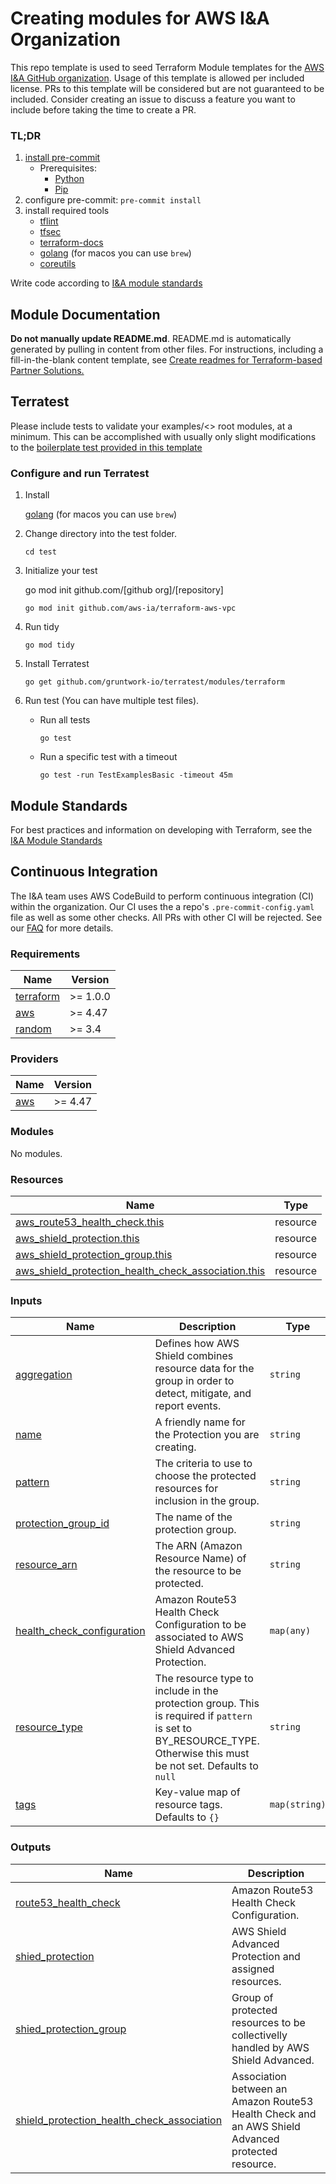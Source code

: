 # Creating modules for AWS I&A Organization

This repo template is used to seed Terraform Module templates for the [AWS I&A GitHub organization](https://github.com/aws-ia). Usage of this template is allowed per included license. PRs to this template will be considered but are not guaranteed to be included. Consider creating an issue to discuss a feature you want to include before taking the time to create a PR.

<!-- markdownlint-disable MD001 -->
### TL;DR

1. [install pre-commit](https://pre-commit.com/#install)
    - Prerequisites:
        - [Python](https://docs.python.org/3/using/index.html)
        - [Pip](https://pip.pypa.io/en/stable/installation/)
2. configure pre-commit: `pre-commit install`
3. install required tools
    - [tflint](https://github.com/terraform-linters/tflint)
    - [tfsec](https://aquasecurity.github.io/tfsec/v1.0.11/)
    - [terraform-docs](https://github.com/terraform-docs/terraform-docs)
    - [golang](https://go.dev/doc/install) (for macos you can use `brew`)
    - [coreutils](https://www.gnu.org/software/coreutils/)

Write code according to [I&A module standards](https://aws-ia.github.io/standards-terraform/)

## Module Documentation

**Do not manually update README.md**. README.md is automatically generated by pulling in content from other files. For instructions, including a fill-in-the-blank content template, see [Create readmes for Terraform-based Partner Solutions.](https://aws-ia-us-west-2.s3.us-west-2.amazonaws.com/docs/content/index.html#/lessons/8rpYWWL59M7dcS-NsjYmaISUu-L_UqEv)

## Terratest

Please include tests to validate your examples/<> root modules, at a minimum. This can be accomplished with usually only slight modifications to the [boilerplate test provided in this template](./test/examples\_basic\_test.go)

### Configure and run Terratest

1. Install

    [golang](https://go.dev/doc/install) (for macos you can use `brew`)
2. Change directory into the test folder.

    `cd test`
3. Initialize your test

    go mod init github.com/[github org]/[repository]

    `go mod init github.com/aws-ia/terraform-aws-vpc`
4. Run tidy

    `go mod tidy`
5. Install Terratest

    `go get github.com/gruntwork-io/terratest/modules/terraform`
6. Run test (You can have multiple test files).
    - Run all tests

        `go test`
    - Run a specific test with a timeout

        `go test -run TestExamplesBasic -timeout 45m`

## Module Standards

For best practices and information on developing with Terraform, see the [I&A Module Standards](https://aws-ia.github.io/standards-terraform/)

## Continuous Integration

The I&A team uses AWS CodeBuild to perform continuous integration (CI) within the organization. Our CI uses the a repo's `.pre-commit-config.yaml` file as well as some other checks. All PRs with other CI will be rejected. See our [FAQ](https://aws-ia.github.io/standards-terraform/faq/#are-modules-protected-by-ci-automation) for more details.

### Requirements

| Name | Version |
|------|---------|
| <a name="requirement_terraform"></a> [terraform](#requirement\_terraform) | >= 1.0.0 |
| <a name="requirement_aws"></a> [aws](#requirement\_aws) | >= 4.47 |
| <a name="requirement_random"></a> [random](#requirement\_random) | >= 3.4 |

### Providers

| Name | Version |
|------|---------|
| <a name="provider_aws"></a> [aws](#provider\_aws) | >= 4.47 |

### Modules

No modules.

### Resources

| Name | Type |
|------|------|
| [aws_route53_health_check.this](https://registry.terraform.io/providers/hashicorp/aws/latest/docs/resources/route53_health_check) | resource |
| [aws_shield_protection.this](https://registry.terraform.io/providers/hashicorp/aws/latest/docs/resources/shield_protection) | resource |
| [aws_shield_protection_group.this](https://registry.terraform.io/providers/hashicorp/aws/latest/docs/resources/shield_protection_group) | resource |
| [aws_shield_protection_health_check_association.this](https://registry.terraform.io/providers/hashicorp/aws/latest/docs/resources/shield_protection_health_check_association) | resource |

### Inputs

| Name | Description | Type | Default | Required |
|------|-------------|------|---------|:--------:|
| <a name="input_aggregation"></a> [aggregation](#input\_aggregation) | Defines how AWS Shield combines resource data for the group in order to detect, mitigate, and report events. | `string` | n/a | yes |
| <a name="input_name"></a> [name](#input\_name) | A friendly name for the Protection you are creating. | `string` | n/a | yes |
| <a name="input_pattern"></a> [pattern](#input\_pattern) | The criteria to use to choose the protected resources for inclusion in the group. | `string` | n/a | yes |
| <a name="input_protection_group_id"></a> [protection\_group\_id](#input\_protection\_group\_id) | The name of the protection group. | `string` | n/a | yes |
| <a name="input_resource_arn"></a> [resource\_arn](#input\_resource\_arn) | The ARN (Amazon Resource Name) of the resource to be protected. | `string` | n/a | yes |
| <a name="input_health_check_configuration"></a> [health\_check\_configuration](#input\_health\_check\_configuration) | Amazon Route53 Health Check Configuration to be associated to AWS Shield Advanced Protection. | `map(any)` | `null` | no |
| <a name="input_resource_type"></a> [resource\_type](#input\_resource\_type) | The resource type to include in the protection group. This is required if `pattern` is set to BY\_RESOURCE\_TYPE. Otherwise this must be not set. Defaults to `null` | `string` | `null` | no |
| <a name="input_tags"></a> [tags](#input\_tags) | Key-value map of resource tags. Defaults to `{}` | `map(string)` | `{}` | no |

### Outputs

| Name | Description |
|------|-------------|
| <a name="output_route53_health_check"></a> [route53\_health\_check](#output\_route53\_health\_check) | Amazon Route53 Health Check Configuration. |
| <a name="output_shied_protection"></a> [shied\_protection](#output\_shied\_protection) | AWS Shield Advanced Protection and assigned resources. |
| <a name="output_shied_protection_group"></a> [shied\_protection\_group](#output\_shied\_protection\_group) | Group of protected resources to be collectivelly handled by AWS Shield Advanced. |
| <a name="output_shield_protection_health_check_association"></a> [shield\_protection\_health\_check\_association](#output\_shield\_protection\_health\_check\_association) | Association between an Amazon Route53 Health Check and an AWS Shield Advanced protected resource. |
